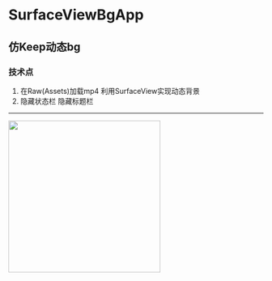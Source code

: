 # SurfaceViewBgApp  
仿Keep动态bg
-----------

### 技术点
1. 在Raw(Assets)加载mp4 利用SurfaceView实现动态背景  
2. 隐藏状态栏 隐藏标题栏
----------
<img width="300" src="https://github.com/top2015/SurfaceViewBgApp/blob/master/pic/2018-06-06%2016_23_23.gif?raw=true"/>
